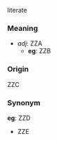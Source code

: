 literate
### Meaning
+ _adj_: ZZA
    + __eg__: ZZB

### Origin

ZZC

### Synonym

__eg__: ZZD

+ ZZE


